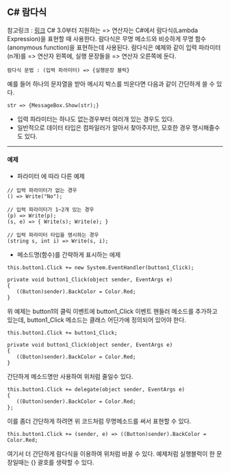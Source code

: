 ## C# 람다식
참고링크 : [링크](http://www.csharpstudy.com/CSharp/CSharp-lambda.aspx)
C# 3.0부터 지원하는 => 연산자는 C#에서 람다식(Lambda Expression)을 표현할 때 사용한다.
람다식은 무명 메소드와 비슷하게 무명 함수(anonymous function)을 표현하는데 사용된다. 람다식은 예제와 같이 입력 파라미터 (n개)를 => 연산자 왼쪽에, 실행 문장들을 => 연산자 오른쪽에 둔다.
```
람다식 문법 : (입력 파라미터) => {실행문장 블럭}
```
예를 들어 하나의 문자열을 받아 메시지 박스를 띄운다면 다음과 같이 간단하게 쓸 수 있다.
```
str => {MessageBox.Show(str);}
```

- 입력 파라미터는 하나도 없는경우부터 여러개 있는 경우도 있다.
- 일반적으로 데이터 타입은 컴파일러가 알아서 찾아주지만, 모호한 경우 명시해줄수도 있다.
---
#### 예제
- 파라미터 에 따라 다른 예제

```
// 입력 파라미터가 없는 경우
() => Write("No");

// 입력 파라미터가 1~2개 있는 경우
(p) => Write(p);
(s, e) => { Write(s); Write(e); }

// 입력 파라미터 타입을 명시하는 경우
(string s, int i) => Write(s, i);
```
- 메소드명(함수)를 간략하게 표시하는 에제

```
this.button1.Click += new System.EventHandler(button1_Click);

private void button1_Click(object sender, EventArgs e)
{
   ((Button)sender).BackColor = Color.Red;
}
```
위 예제는 button1의 클릭 이벤트에 button1_Click 이벤트 핸들러 메소드를 추가하고 있는데, button1_Click 메소드는 클래스 어딘가에 정의되어 있어야 한다.

```
this.button1.Click += button1_Click;

private void button1_Click(object sender, EventArgs e)
{
   ((Button)sender).BackColor = Color.Red;
}
```
간단하게 메소드명만 사용하여 위처럼 줄일수 있다.
```
this.button1.Click += delegate(object sender, EventArgs e)
{
   ((Button)sender).BackColor = Color.Red;
};
```
이를 좀더 간단하게 하려면 위 코드처럼 무명메소드를 써서 표현할 수 있다.

```
this.button1.Click += (sender, e) => ((Button)sender).BackColor = Color.Red;
```
여기서 더 간단하게 람다식을 이용하여 위처럼 바꿀 수 있다.
예제처럼 실행블럭이 한 문장일때는 {} 괄호를 생략할 수 있다.